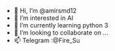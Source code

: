 - 👋 Hi, I’m @amirsmd12
- 👀 I’m interested in AI
- 🌱 I’m currently learning python 3
- 💞️ I’m looking to collaborate on ...
- 📫 Telegram :@Fire_Su

<!---
amirsmd12/amirsmd12 is a ✨ special ✨ repository because its `README.md` (this file) appears on your GitHub profile.
You can click the Preview link to take a look at your changes.
--->
